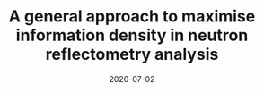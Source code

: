 ---
date: 2020-07-02
title: A general approach to maximise information density in neutron reflectometry analysis
journal: "Mach. Learn.: Sci Technol."
volume: 1
issue: 3
pages: 035002
year: 2020
authors:
    - Andrew R. McCluskey*
    - Thomas Arnold
    - Joshanial F. K. Cooper
    - Tim Snow
paper: https://doi.org/10.1088/2632-2153/ab94c4
esi: https://github.com/arm61/model_select
data: https://github.com/arm61/model_select/tree/master/data
arxiv: https://arxiv.org/abs/1910.10581
caption: Outlining and applying a Bayesian model selection framework for neutron reflectometry analysis.
---